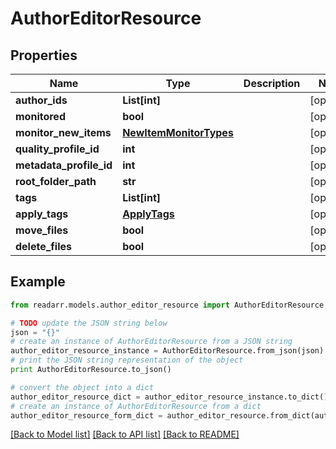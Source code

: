 # AuthorEditorResource


## Properties

Name | Type | Description | Notes
------------ | ------------- | ------------- | -------------
**author_ids** | **List[int]** |  | [optional] 
**monitored** | **bool** |  | [optional] 
**monitor_new_items** | [**NewItemMonitorTypes**](NewItemMonitorTypes.md) |  | [optional] 
**quality_profile_id** | **int** |  | [optional] 
**metadata_profile_id** | **int** |  | [optional] 
**root_folder_path** | **str** |  | [optional] 
**tags** | **List[int]** |  | [optional] 
**apply_tags** | [**ApplyTags**](ApplyTags.md) |  | [optional] 
**move_files** | **bool** |  | [optional] 
**delete_files** | **bool** |  | [optional] 

## Example

```python
from readarr.models.author_editor_resource import AuthorEditorResource

# TODO update the JSON string below
json = "{}"
# create an instance of AuthorEditorResource from a JSON string
author_editor_resource_instance = AuthorEditorResource.from_json(json)
# print the JSON string representation of the object
print AuthorEditorResource.to_json()

# convert the object into a dict
author_editor_resource_dict = author_editor_resource_instance.to_dict()
# create an instance of AuthorEditorResource from a dict
author_editor_resource_form_dict = author_editor_resource.from_dict(author_editor_resource_dict)
```
[[Back to Model list]](../README.md#documentation-for-models) [[Back to API list]](../README.md#documentation-for-api-endpoints) [[Back to README]](../README.md)


